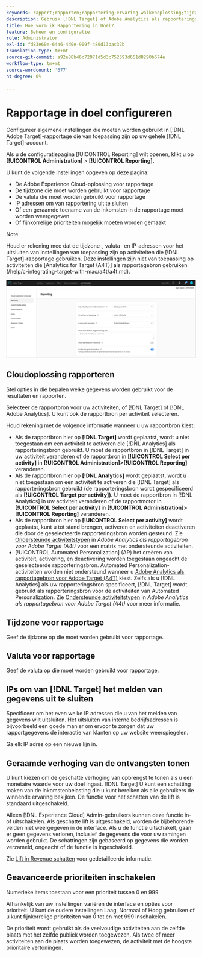 ```yaml
---
keywords: rapport;rapporten;rapportering;ervaring wolkenoplossing;tijdzone;tijdzone;valuta;sluit IPs uit;geschatte opheffing van opbrengst;opheffing van opbrengst;fijnkorrelige prioriteiten;fijnkorrelige prioriteiten
description: Gebruik [!DNL Target] of Adobe Analytics als rapporteringsbron, specificeer de standaardtijdzone en muntformaat, voeg IP adressen toe om van rapportering uit te sluiten, en meer.
title: Hoe vorm ik Rapportering in Doel?
feature: Beheer en configuratie
role: Administrator
exl-id: fd83e60e-64a6-4d0e-909f-480d13bac32b
translation-type: tm+mt
source-git-commit: a92e88b46c72971d5d3c752593d651d8290b674e
workflow-type: tm+mt
source-wordcount: '677'
ht-degree: 0%

---
```


# Rapportage in doel configureren

Configureer algemene instellingen die moeten worden gebruikt in [!DNL Adobe Target]-rapportage die van toepassing zijn op uw gehele [!DNL Target]-account.

Als u de configuratiepagina [!UICONTROL Reporting] wilt openen, klikt u op **[!UICONTROL Administration]** > **[!UICONTROL Reporting].**

U kunt de volgende instellingen opgeven op deze pagina:

* De Adobe Experience Cloud-oplossing voor rapportage
* De tijdzone die moet worden gebruikt voor rapportage
* De valuta die moet worden gebruikt voor rapportage
* IP adressen om van rapportering uit te sluiten
* Of een geraamde toename van de inkomsten in de rapportage moet worden weergegeven
* Of fijnkorrelige prioriteiten mogelijk moeten worden gemaakt

>[!NOTE]
>
>Houd er rekening mee dat de tijdzone-, valuta- en IP-adressen voor het uitsluiten van instellingen van toepassing zijn op activiteiten die [!DNL Target]-rapportage gebruiken. Deze instellingen zijn niet van toepassing op activiteiten die [Analytics for Target (A4T)] als rapportagebron gebruiken (/help/c-integrating-target-with-mac/a4t/a4t.md).

![Pagina rapporteren](/help/administrating-target/assets/reporting.png)

## Cloudoplossing rapporteren

Stel opties in die bepalen welke gegevens worden gebruikt voor de resultaten en rapporten.

Selecteer de rapportbron voor uw activiteiten, of [!DNL Target] of [!DNL Adobe Analytics]. U kunt ook de rapportbron per activiteit selecteren.

Houd rekening met de volgende informatie wanneer u uw rapportbron kiest:

* Als de rapportbron hier op **[!DNL Target]** wordt geplaatst, wordt u niet toegestaan om een activiteit te activeren die [!DNL Analytics] als rapporteringsbron gebruikt. U moet de rapportbron in [!DNL Target] in uw activiteit veranderen of de rapportbron in **[!UICONTROL Select per activity]** in **[!UICONTROL Administration]>[!UICONTROL Reporting]** veranderen.
* Als de rapportbron hier op **[!DNL Analytics]** wordt geplaatst, wordt u niet toegestaan om een activiteit te activeren die [!DNL Target] als rapporteringsbron gebruikt (de rapporteringsbron wordt gespecificeerd als **[!UICONTROL Target per activity])**. U moet de rapportbron in [!DNL Analytics] in uw activiteit veranderen of de rapportmotor in **[!UICONTROL Select per activity]** in **[!UICONTROL Administration]>[!UICONTROL Reporting]** veranderen.
* Als de rapportbron hier op **[!UICONTROL Select per activity]** wordt geplaatst, kunt u tot stand brengen, activeren en activiteiten deactiveren die door de geselecteerde rapporteringsbron worden gesteund. Zie [Ondersteunde activiteitstypen](/help/c-integrating-target-with-mac/a4t/a4t.md#section_F487896214BF4803AF78C552EF1669AA) in *Adobe Analytics als rapportagebron voor Adobe Target (A4t)* voor een matrix met ondersteunde activiteiten.
* [!UICONTROL Automated Personalization] (AP) het creëren van activiteit, activering, en deactivering worden toegestaan ongeacht de geselecteerde rapporteringsbron. Automated Personalization-activiteiten worden niet ondersteund wanneer u [Adobe Analytics als rapportagebron voor Adobe Target (A4T)](/help/c-integrating-target-with-mac/a4t/a4t.md) kiest. Zelfs als u [!DNL Analytics] als uw rapporteringsbron specificeert, [!DNL Target] wordt gebruikt als rapporteringsbron voor de activiteiten van Automated Personalization. Zie [Ondersteunde activiteitstypen](/help/c-integrating-target-with-mac/a4t/a4t.md#section_F487896214BF4803AF78C552EF1669AA) in *Adobe Analytics als rapportagebron voor Adobe Target (A4t)* voor meer informatie.

## Tijdzone voor rapportage

Geef de tijdzone op die moet worden gebruikt voor rapportage.

## Valuta voor rapportage

Geef de valuta op die moet worden gebruikt voor rapportage.

## IPs om van [!DNL Target] het melden van gegevens uit te sluiten

Specificeer om het even welke IP adressen die u van het melden van gegevens wilt uitsluiten. Het uitsluiten van interne bedrijfsadressen is bijvoorbeeld een goede manier om ervoor te zorgen dat uw rapportgegevens de interactie van klanten op uw website weerspiegelen.

Ga elk IP adres op een nieuwe lijn in.

## Geraamde verhoging van de ontvangsten tonen

U kunt kiezen om de geschatte verhoging van opbrengst te tonen als u een monetaire waarde voor uw doel ingaat. [!DNL Target] U kunt een schatting maken van de inkomstenbelasting die u kunt bereiken als alle gebruikers de winnende ervaring bekijken. De functie voor het schatten van de lift is standaard uitgeschakeld.

Alleen [!DNL Experience Cloud] Admin-gebruikers kunnen deze functie in- of uitschakelen. Als geschatte lift is uitgeschakeld, worden de bijbehorende velden niet weergegeven in de interface. Als u de functie uitschakelt, gaan er geen gegevens verloren, inclusief de gegevens die voor uw ramingen worden gebruikt. De schattingen zijn gebaseerd op gegevens die worden verzameld, ongeacht of de functie is ingeschakeld.

Zie [Lift in Revenue schatten](/help/administrating-target/r-target-account-preferences/estimating-lift-in-revenue.md) voor gedetailleerde informatie.

## Geavanceerde prioriteiten inschakelen

Numerieke items toestaan voor een prioriteit tussen 0 en 999.

Afhankelijk van uw instellingen variëren de interface en opties voor prioriteit. U kunt de oudere instellingen Laag, Normaal of Hoog gebruiken of u kunt fijnkorrelige prioriteiten van 0 tot en met 999 inschakelen.

De prioriteit wordt gebruikt als de veelvoudige activiteiten aan de zelfde plaats met het zelfde publiek worden toegewezen. Als twee of meer activiteiten aan de plaats worden toegewezen, de activiteit met de hoogste prioritaire vertoningen.
